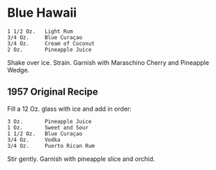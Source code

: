 # Blue Hawaii

    1 1/2 Oz.   Light Rum
    3/4 Oz.     Blue Curaçao
    3/4 Oz.     Cream of Coconut
    2 Oz.       Pineapple Juice

Shake over ice.  Strain.  Garnish with Maraschino Cherry and Pineapple Wedge.

## 1957 Original Recipe

Fill a 12 Oz. glass with ice and add in order:

    3 Oz.       Pineapple Juice
    1 Oz.       Sweet and Sour
    1 1/2 Oz.   Blue Curaçao
    3/4 Oz.     Vodka
    3/4 Oz.     Puerto Rican Rum

Stir gently. Garnish with pineapple slice and orchid.
